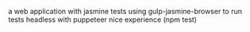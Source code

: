 a web application with jasmine tests using gulp-jasmine-browser to run tests headless with puppeteer nice experience (npm test)
